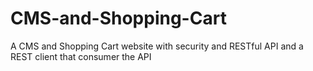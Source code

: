 # CMS-and-Shopping-Cart
A CMS and Shopping Cart website with security and RESTful API and a REST client that consumer the API
